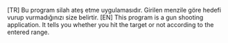 [TR] Bu program silah ateş etme uygulamasıdır. Girilen menzile göre hedefi vurup vurmadığınızı size belirtir.
[EN] This program is a gun shooting application. It tells you whether you hit the target or not according to the entered range.

